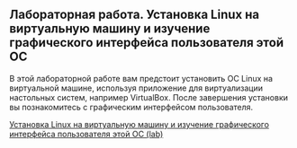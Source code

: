 <!-- 13.6.1 -->
## Лабораторная работа. Установка Linux на виртуальную машину и изучение графического интерфейса пользователя этой ОС

В этой лабораторной работе вам предстоит установить ОС Linux на виртуальной машине, используя приложение для виртуализации настольных систем, например VirtualBox. После завершения установки вы познакомитесь с графическим интерфейсом пользователя.

[Установка Linux на виртуальную машину и изучение графического интерфейса пользователя этой ОС (lab)](./assets/13.6.1-lab---install-linux-in-a-virtual-machine-and-explore-the-gui_ru-RU.pdf)